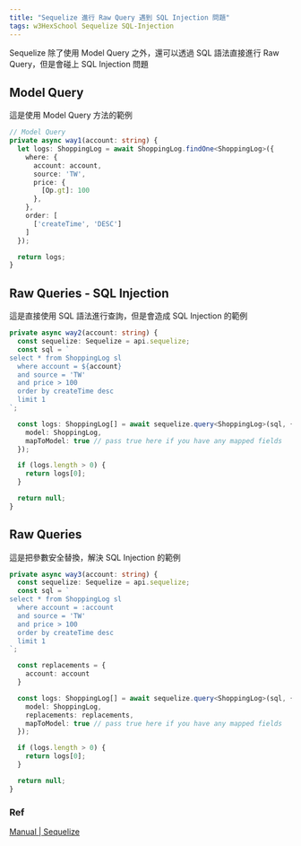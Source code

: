 ```yaml
---
title: "Sequelize 進行 Raw Query 遇到 SQL Injection 問題"
tags: w3HexSchool Sequelize SQL-Injection
---
```


Sequelize 除了使用 Model Query 之外，還可以透過 SQL 語法直接進行 Raw Query，但是會碰上 SQL Injection 問題

## Model Query

這是使用 Model Query 方法的範例

```ts
// Model Query
private async way1(account: string) {
  let logs: ShoppingLog = await ShoppingLog.findOne<ShoppingLog>({
    where: {
      account: account,
      source: 'TW',
      price: {
        [Op.gt]: 100
      },
    },
    order: [
      ['createTime', 'DESC']
    ]
  });

  return logs;
}
```

## Raw Queries - SQL Injection

這是直接使用 SQL 語法進行查詢，但是會造成 SQL Injection 的範例

```ts
private async way2(account: string) {
  const sequelize: Sequelize = api.sequelize;
  const sql = `
select * from ShoppingLog sl
  where account = ${account}
  and source = 'TW'
  and price > 100
  order by createTime desc
  limit 1
`;

  const logs: ShoppingLog[] = await sequelize.query<ShoppingLog>(sql, {
    model: ShoppingLog,
    mapToModel: true // pass true here if you have any mapped fields
  });

  if (logs.length > 0) {
    return logs[0];
  }

  return null;
}
```

## Raw Queries

這是把參數安全替換，解決 SQL Injection 的範例

```ts
private async way3(account: string) {
  const sequelize: Sequelize = api.sequelize;
  const sql = `
select * from ShoppingLog sl
  where account = :account
  and source = 'TW'
  and price > 100
  order by createTime desc
  limit 1
`;

  const replacements = {
    account: account
  }

  const logs: ShoppingLog[] = await sequelize.query<ShoppingLog>(sql, {
    model: ShoppingLog,
    replacements: replacements,
    mapToModel: true // pass true here if you have any mapped fields
  });

  if (logs.length > 0) {
    return logs[0];
  }

  return null;
}
```

### Ref

[Manual | Sequelize](https://sequelize.org/master/manual/raw-queries.html)
